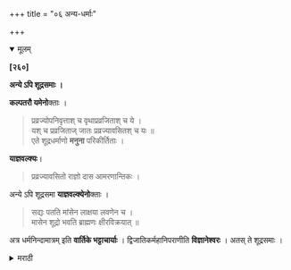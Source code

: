 +++
title = "०६ अन्य-धर्माः"

+++

<details open><summary>मूलम्</summary>

**[२६०]**

**अन्ये ऽपि शूद्रसमाः ।**

**कल्पतरौ यमेनो**क्ताः ।

> प्रव्रज्योपनिवृत्ताश् च वृथाप्रव्रजिताश् च ये ।  
यश् च प्रव्रजिताज् जातः प्रव्रज्यावसितश् च यः ॥  
एते शूद्रधर्माणो **मनुना** परिकीर्तिताः ।

**याज्ञवल्क्यः**।

> प्रव्रज्यावसितो राज्ञो दास आमरणान्तिकः ।

अन्ये ऽपि शूद्रसमा **याज्ञवल्क्येनो**क्ताः ।

> सद्यः पतति मांसेन लाक्षया लवणेन च ।  
मासेन शूद्रो भवति ब्राह्मणः क्षीरविक्रयात् ॥

अत्र धर्मनिन्दामात्रम् इति **वार्तिके भट्टाचार्याः** । द्विजातिकर्महानिपराणीति **विज्ञानेश्वरः** । अतस् ते शूद्रसमाः ।
</details> 

<details><summary>मराठी</summary>

यानन्तर अन्यही शूद्रसमानधर्मे साङ्गतो. 

ते कल्पतरूम्त यमाने साङ्गितले आहेत. जसे-" सन्न्यास करून पुनः विषयी होणारे, वैराग्यावाञ्चून व्यर्थ सन्न्यासी होणारे, आणखी जो सन्न्याशापासून उत्पन्न झाला असेल तो, व सन्न्यासभ्रष्ट हे शुद्रसमानधर्मे असें मनूने साङ्गितले आहे." याज्ञवल्क्य ह्मणतो-" सं न्यासभ्रष्ट व मरणपर्यम्त राजसेवा करणारे हेहि तसेच." अन्यहि कित्येक शूद्रसम याज्ञ वल्क्याने साङ्गितले आहेत. ते-" मांसभक्षणानेम्, आणि लाख व मीठ याञ्च्या विक्रयाने ब्राह्मण तत्काल पतित होतो. तसाच, एक मासपर्यम्त दृध विक्रय केल्याने ब्राह्मण शूद्र होतो. "" येथे पूर्वोक्त कर्माची निन्दा करण्याकरितां 'शूद्र होतो' अमें साङ्गितलं आहे. परन्तु, वास्तविक तो शूद्र होत नाही, " असे वार्तिकाम्त भट्टाचार्य ह्मणतात. “द्विजाञ्च्या कर्माची नाशक पूर्वोक्त कर्मे आहेत. हेच साङ्गण्याकरितां तसं हाटलें आहे, " अम विज्ञानेश्वर ह्मणतो. या हेतूम्तव ते शूद्रसम आहेत. 
</details>